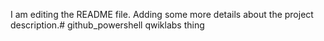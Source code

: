 I am editing the README file. Adding some more details about the project description.# github_powershell
qwiklabs thing

